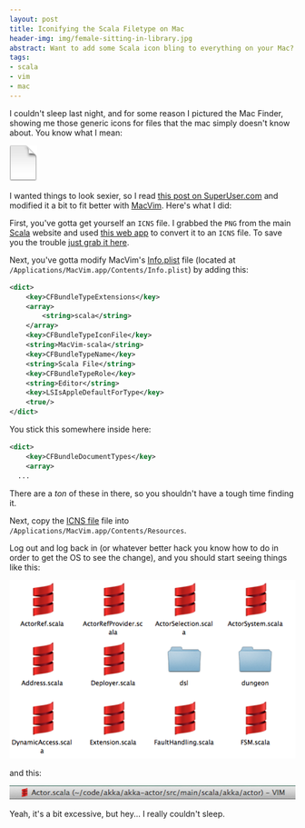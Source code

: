 ```yaml
---
layout: post
title: Iconifying the Scala Filetype on Mac
header-img: img/female-sitting-in-library.jpg
abstract: Want to add some Scala icon bling to everything on your Mac? Here's how you do it.
tags:
- scala
- vim
- mac
---
```

I couldn't sleep last night, and for some reason I pictured the Mac Finder, showing me those generic icons for files that the mac simply doesn't know about.  You know what I mean:

<img class="unadorned" src="/images/generic_file_type.png" />

I wanted things to look sexier, so I read [this post on SuperUser.com][1] and modified it a bit to fit better with [MacVim][2].  Here's what I did:

First, you've gotta get yourself an `ICNS` file.  I grabbed the `PNG` from the main [Scala][3] website and used [this web app][4] to convert it to an `ICNS` file.  To save you the trouble [just grab it here][5].

Next, you've gotta modify MacVim's [Info.plist][6] file (located at `/Applications/MacVim.app/Contents/Info.plist`) by adding this:

``` xml
<dict>
	<key>CFBundleTypeExtensions</key>
	<array>
		<string>scala</string>
	</array>
	<key>CFBundleTypeIconFile</key>
	<string>MacVim-scala</string>
	<key>CFBundleTypeName</key>
	<string>Scala File</string>
	<key>CFBundleTypeRole</key>
	<string>Editor</string>
	<key>LSIsAppleDefaultForType</key>
	<true/>
</dict>
```

You stick this somewhere inside here:

``` xml
<dict>
	<key>CFBundleDocumentTypes</key>
	<array>
  ...
```

There are a _ton_ of these in there, so you shouldn't have a tough time finding it.

Next, copy the [ICNS file][5] file into `/Applications/MacVim.app/Contents/Resources`.

Log out and log back in (or whatever better hack you know how to do in order to get the OS to see the change), and you should start seeing things like this:

<img src="/images/Scala_icons_in_folder.png"/>

and this:

<img src="/images/Scala_in_MacVim_Bar.png" class="unadorned" />

Yeah, it's a bit excessive, but hey... I really couldn't sleep.

  [1]: http://superuser.com/questions/178316/how-to-set-an-icon-for-a-file-type-on-mac "Basic icon HowTO"
  [2]: https://code.google.com/p/macvim/ "MacVim"
  [3]: http://scala-lang.org/ "Scala"
  [4]: http://iconverticons.com/online/ "ICNS Converter"
  [5]: /images/MacVim-scala.icns "The Scala ICNS file"
  [6]: https://developer.apple.com/library/ios/documentation/general/Reference/InfoPlistKeyReference/Articles/AboutInformationPropertyListFiles.html "Property list file information"
